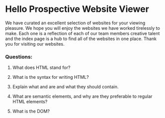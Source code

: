 # Hello Prospective Website Viewer

We have curated an excellent selection of websites for your viewing pleasure. We hope you will enjoy the websites we have worked tirelessly to make. Each one is a reflection of each of our team members creative talent and the index page is a hub to find all of the websites in one place. Thank you for visiting our websites.

### Questions:
1. What does HTML stand for?


2. What is the syntax for writing HTML?


3. Explain what <head> and <body> are and what they should contain.


4. What are semantic elements, and why are they preferable to regular HTML elements?


5. What is the DOM?
